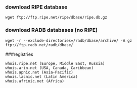 ### download RIPE database
```
wget ftp://ftp.ripe.net/ripe/dbase/ripe.db.gz
```

### download RADB databases (no RIPE)
```
wget -r --exclude-directories=/radb/dbase/archive/ -A gz ftp://ftp.radb.net/radb/dbase/
```

###registries
```
whois.ripe.net (Europe, Middle East, Russia)
whois.arin.net (USA, Canada, Caribbean)
whois.apnic.net (Asia-Pacific)
whois.lacnic.net (Latin America)
whois.afrinic.net (Africa)
```


